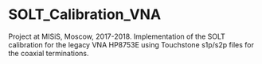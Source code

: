# SOLT_Calibration_VNA
Project at MISiS, Moscow, 2017-2018. Implementation of the SOLT calibration for the legacy VNA HP8753E using Touchstone s1p/s2p files for the coaxial terminations.
